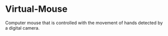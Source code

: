 # Virtual-Mouse
Computer mouse that is controlled with the movement of hands detected by a digital camera.
